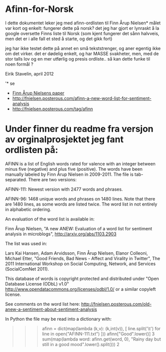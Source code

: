 Afinn-for-Norsk
===============
I dette dokumentet leker jeg med afinn-ordlisten til Finn Årup Nielsen*
 målet var kort og enkelt: fungerer dette på norsk?
 det jeg har gjort er lynraskt å la google oversette Finns liste til Norsk
 (som kjent fungerer det sånn halvveis, men det er i alle fall et sted å starte, og det gikk fort)

 jeg har ikke testet dette på annet en små tekststrenger, og aner egentig ikke om det virker.
det er dødelig enkelt, og har MASSE svakheter, men, med de stor talls lov og en mer utførlig og presis ordliste..
så kan dette funke til noen formål ?

Eirik Stavelin, april 2012


'* se
- [Finn Årup Nielsens paper](http://www2.imm.dtu.dk/pubdb/views/publication_details.php?id=6010)
- http://fnielsen.posterous.com/afinn-a-new-word-list-for-sentiment-analysis
- http://fnielsen.posterous.com/tag/afinn



# Under finner du readme fra versjon av orginalprosjektet jeg fant ordlisten på:
AFINN is a list of English words rated for valence with an integer
between minus five (negative) and plus five (positive). The words have
been manually labeled by Finn Årup Nielsen in 2009-2011. The file
is tab-separated. There are two versions:

AFINN-111: Newest version with 2477 words and phrases.

AFINN-96: 1468 unique words and phrases on 1480 lines. Note that there
are 1480 lines, as some words are listed twice. The word list in not
entirely in alphabetic ordering.  

An evaluation of the word list is available in:

Finn Årup Nielsen, "A new ANEW: Evaluation of a word list for
sentiment analysis in microblogs", http://arxiv.org/abs/1103.2903

The list was used in:

Lars Kai Hansen, Adam Arvidsson, Finn Årup Nielsen, Elanor Colleoni,
Michael Etter, "Good Friends, Bad News - Affect and Virality in
Twitter", The 2011 International Workshop on Social Computing,
Network, and Services (SocialComNet 2011).


This database of words is copyright protected and distributed under
"Open Database License (ODbL) v1.0"
http://www.opendatacommons.org/licenses/odbl/1.0/ or a similar
copyleft license.

See comments on the word list here:
http://fnielsen.posterous.com/old-anew-a-sentiment-about-sentiment-analysis


In Python the file may be read into a dictionary with:

>>> afinn = dict(map(lambda (k,v): (k,int(v)),
                     [ line.split('\t') for line in open("AFINN-111.txt") ]))
>>> afinn["Good".lower()]
3
>>> sum(map(lambda word: afinn.get(word, 0), "Rainy day but still in a good mood".lower().split()))
2
